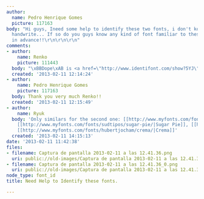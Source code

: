 ```yaml
---
author:
  name: Pedro Henrique Gomes
  picture: 117163
body: "Hi guys, Ineed some help to identify these two fonts, i don't kow if they are
  handwrite... If so do you guys know any kind of font familiar to these ones?\r\n\r\nThanks
  in advance!!\r\n\r\n\r\n"
comments:
- author:
    name: Renko
    picture: 111443
  body: "\xBBDope\xAB is <a href=\"http://www.identifont.com/show?5YJ\">Balloon</a>. "
  created: '2013-02-11 12:14:24'
- author:
    name: Pedro Henrique Gomes
    picture: 117163
  body: Thank you very much Renko!!
  created: '2013-02-11 12:15:49'
- author:
    name: Ryuk
  body: 'Only similars for the second one: [[http://www.myfonts.com/fonts/rosetta/aisha/|Aisha]],
    [[http://www.myfonts.com/fonts/sudtipos/sugar-pie/|Sugar Pie]], [[http://www.myfonts.com/fonts/eurotypo/mijas/|Mijas]],
    [[http://www.myfonts.com/fonts/hubertjocham/crema/|Crema]]'
  created: '2013-02-11 14:15:13'
date: '2013-02-11 11:42:38'
files:
- filename: Captura de pantalla 2013-02-11 a las 12.41.36.png
  uri: public://old-images/Captura de pantalla 2013-02-11 a las 12.41.36.png
- filename: Captura de pantalla 2013-02-11 a las 12.41.36_0.png
  uri: public://old-images/Captura de pantalla 2013-02-11 a las 12.41.36_0.png
node_type: font_id
title: Need Help to Identify these fonts.

---
```

